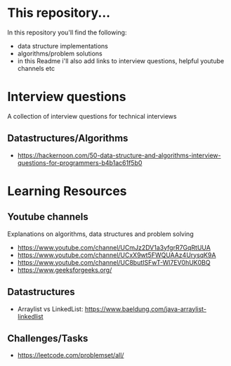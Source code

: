 # This repository...
In this repository you'll find the following:
- data structure implementations
- algorithms/problem solutions
- in this Readme i'll also add links to interview questions, helpful youtube channels etc

# Interview questions
A collection of interview questions for technical interviews
## Datastructures/Algorithms
* https://hackernoon.com/50-data-structure-and-algorithms-interview-questions-for-programmers-b4b1ac61f5b0

# Learning Resources
## Youtube channels
Explanations on algorithms, data structures and problem solving
- https://www.youtube.com/channel/UCmJz2DV1a3yfgrR7GqRtUUA
- https://www.youtube.com/channel/UCxX9wt5FWQUAAz4UrysqK9A
- https://www.youtube.com/channel/UC8butISFwT-Wl7EV0hUK0BQ
- https://www.geeksforgeeks.org/

## Datastructures
- Arraylist vs LinkedList: https://www.baeldung.com/java-arraylist-linkedlist

## Challenges/Tasks
- https://leetcode.com/problemset/all/
